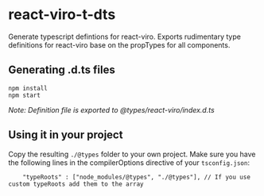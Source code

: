 # react-viro-t-dts

Generate typescript defintions for react-viro. Exports rudimentary type definitions for react-viro base on the propTypes for all components.

## Generating .d.ts files

```
npm install
npm start
```
_Note: Definition file is exported to @types/react-viro/index.d.ts_

## Using it in your project

Copy the resulting `./@types` folder to your own project. Make sure you have the following lines in the compilerOptions directive of your `tsconfig.json`:

```
    "typeRoots" : ["node_modules/@types", "./@types"], // If you use custom typeRoots add them to the array
```
